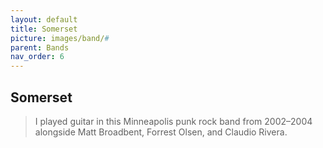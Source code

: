 ```yaml
---
layout: default
title: Somerset
picture: images/band/#
parent: Bands
nav_order: 6
---
```


## Somerset

>I played guitar in this Minneapolis punk rock band from 2002–2004 alongside Matt Broadbent, Forrest Olsen, and Claudio Rivera.